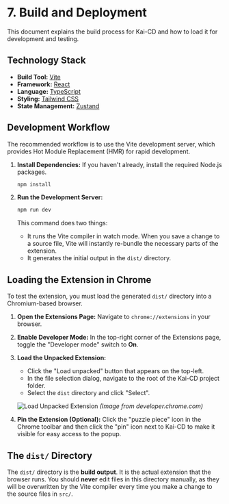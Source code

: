 # 7. Build and Deployment

This document explains the build process for Kai-CD and how to load it for development and testing.

## Technology Stack

-   **Build Tool:** [Vite](https://vitejs.dev/)
-   **Framework:** [React](https://react.dev/)
-   **Language:** [TypeScript](https://www.typescriptlang.org/)
-   **Styling:** [Tailwind CSS](https://tailwindcss.com/)
-   **State Management:** [Zustand](https://github.com/pmndrs/zustand)

## Development Workflow

The recommended workflow is to use the Vite development server, which provides Hot Module Replacement (HMR) for rapid development.

1.  **Install Dependencies:**
    If you haven't already, install the required Node.js packages.
    ```bash
    npm install
    ```

2.  **Run the Development Server:**
    ```bash
    npm run dev
    ```
    This command does two things:
    -   It runs the Vite compiler in watch mode. When you save a change to a source file, Vite will instantly re-bundle the necessary parts of the extension.
    -   It generates the initial output in the `dist/` directory.

## Loading the Extension in Chrome

To test the extension, you must load the generated `dist/` directory into a Chromium-based browser.

1.  **Open the Extensions Page:**
    Navigate to `chrome://extensions` in your browser.

2.  **Enable Developer Mode:**
    In the top-right corner of the Extensions page, toggle the "Developer mode" switch to **On**.

3.  **Load the Unpacked Extension:**
    -   Click the "Load unpacked" button that appears on the top-left.
    -   In the file selection dialog, navigate to the root of the Kai-CD project folder.
    -   Select the `dist` directory and click "Select".

    ![Load Unpacked Extension](https://developer-chrome-com.imgix.net/image/BrQidfK9jaQyIHwdw91aVpkPiGD2/LgwsO231V41S9Glqg6sY.png)
    *(Image from developer.chrome.com)*

4.  **Pin the Extension (Optional):**
    Click the "puzzle piece" icon in the Chrome toolbar and then click the "pin" icon next to Kai-CD to make it visible for easy access to the popup.

## The `dist/` Directory

The `dist/` directory is the **build output**. It is the actual extension that the browser runs. You should **never** edit files in this directory manually, as they will be overwritten by the Vite compiler every time you make a change to the source files in `src/`.

